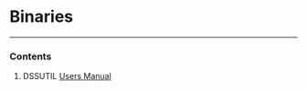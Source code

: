 # Binaries

---

### Contents

1. DSSUTIL [Users Manual](https://www.hec.usace.army.mil/software/hec-dss/utilities/documentation/dssutl.pdf) 